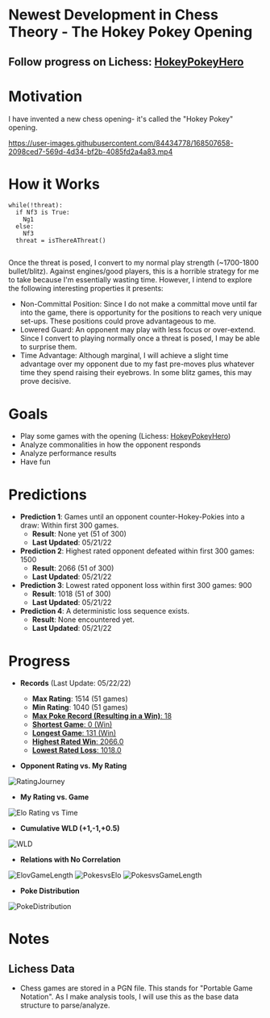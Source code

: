 # Newest Development in Chess Theory - The Hokey Pokey Opening
## Follow progress on Lichess: [HokeyPokeyHero](https://lichess.org/@/HokeyPokeyHero)
# Motivation
I have invented a new chess opening- it's called the "Hokey Pokey" opening. 

https://user-images.githubusercontent.com/84434778/168507658-2098ced7-569d-4d34-bf2b-4085fd2a4a83.mp4

# How it Works
```
while(!threat):
  if Nf3 is True:
    Ng1
  else:
    Nf3
  threat = isThereAThreat()
   
```


Once the threat is posed, I convert to my normal play strength (~1700-1800 bullet/blitz). Against engines/good players, this is a horrible strategy for me to take because I'm essentially wasting time. However, I intend to explore the following interesting properties it presents:
- Non-Committal Position: Since I do not make a committal move until far into the game, there is opportunity for the positions to reach very unique set-ups. These positions could prove advantageous to me.
- Lowered Guard: An opponent may play with less focus or over-extend. Since I convert to playing normally once a threat is posed, I may be able to surprise them.
- Time Advantage: Although marginal, I will achieve a slight time advantage over my opponent due to my fast pre-moves plus whatever time they spend raising their eyebrows. In some blitz games, this may prove decisive.

# Goals
- Play some games with the opening (Lichess: [HokeyPokeyHero](https://lichess.org/@/HokeyPokeyHero))
- Analyze commonalities in how the opponent responds 
- Analyze performance results
- Have fun

# Predictions
- **Prediction 1**: Games until an opponent counter-Hokey-Pokies into a draw: Within first 300 games.
  - **Result**: None yet (51 of 300)
  - **Last Updated**: 05/21/22
- **Prediction 2**: Highest rated opponent defeated within first 300 games: 1500
  - **Result**: 2066 (51 of 300)
  - **Last Updated**: 05/21/22
- **Prediction 3**: Lowest rated opponent loss within first 300 games: 900
  - **Result**: 1018 (51 of 300)
  - **Last Updated**: 05/21/22
- **Prediction 4**: A deterministic loss sequence exists.
  - **Result**: None encountered yet.
  - **Last Updated**: 05/21/22


# Progress
- **Records** (Last Update: 05/22/22)
  - **Max Rating**: 1514 (51 games)
  - **Min Rating**: 1040 (51 games)
  - <a href=https://lichess.org/a3NNJvc3>**Max Poke Record (Resulting in a Win)**: 18</a>
  - <a href=https://lichess.org/uJ4TD3r4>**Shortest Game**: 0 (Win)</a>
  - <a href=https://lichess.org/RaDCMY6C>**Longest Game**: 131 (Win)</a>
  - <a href=https://lichess.org/kPS2hXrY>**Highest Rated Win**: 2066.0</a>
  - <a href=https://lichess.org/GP0UDQnc>**Lowest Rated Loss**: 1018.0</a>

- **Opponent Rating vs. My Rating**

![RatingJourney](https://user-images.githubusercontent.com/84434778/169716949-64eb0d7c-e372-434f-9d42-291a46352c67.png)

- **My Rating vs. Game**

![Elo Rating vs Time](https://user-images.githubusercontent.com/84434778/169717417-a1bc7c7e-895e-4f9a-ae6a-df36c7c018d5.png)

- **Cumulative WLD (+1,-1,+0.5)**

![WLD](https://user-images.githubusercontent.com/84434778/169716952-8f3b0c3b-d173-4678-a8e0-40549ac36cdf.png)

- **Relations with No Correlation**

![ElovGameLength](https://user-images.githubusercontent.com/84434778/169716968-b84ddcec-58ce-43b6-af2f-f89a0880fd5a.png)
![PokesvsElo](https://user-images.githubusercontent.com/84434778/169716975-71979702-1142-4811-818d-a22e22ee54a4.png)
![PokesvsGameLength](https://user-images.githubusercontent.com/84434778/169716976-3f664fb1-2c3b-44da-9dd5-78c382ae5b6f.png)

- **Poke Distribution**

![PokeDistribution](https://user-images.githubusercontent.com/84434778/169716945-951ebb04-b660-44b7-b129-2fe49a3c5723.png)


# Notes
## Lichess Data
- Chess games are stored in a PGN file. This stands for "Portable Game Notation". As I make analysis tools, I will use this as the base data structure to parse/analyze.
